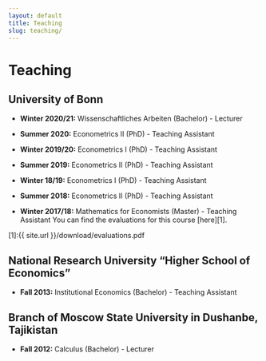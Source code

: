 ```yaml
---
layout: default
title: Teaching
slug: teaching/
---
```


# Teaching

## University of Bonn

*  **Winter 2020/21:**
   Wissenschaftliches Arbeiten (Bachelor) - Lecturer
   
*  **Summer 2020:**
   Econometrics II (PhD) - Teaching Assistant
   
*  **Winter 2019/20:**
   Econometrics I (PhD) - Teaching Assistant
   
*  **Summer 2019:**
   Econometrics II (PhD) - Teaching Assistant

*  **Winter 18/19:**
   Econometrics I (PhD) - Teaching Assistant
   
*  **Summer 2018:**
   Econometrics II (PhD) - Teaching Assistant

*  **Winter 2017/18:**
   Mathematics for Economists (Master) - Teaching Assistant
   You can find the evaluations for this course [here][1].

[1]:{{ site.url }}/download/evaluations.pdf


## National Research University “Higher School of Economics”
*  **Fall 2013:**
   Institutional Economics (Bachelor) - Teaching Assistant

## Branch of Moscow State University in Dushanbe, Tajikistan
*  **Fall 2012:**
   Calculus (Bachelor) - Lecturer

